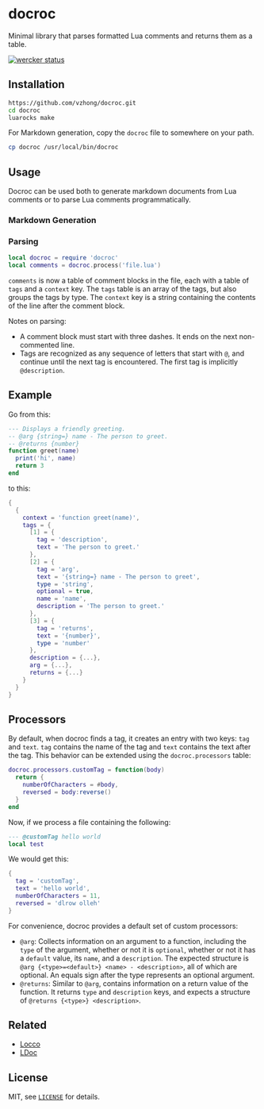 # docroc

Minimal library that parses formatted Lua comments and returns them as a table.

[![wercker status](https://app.wercker.com/status/78494385c64939804e31a3ff0992c4fa/s/master "wercker status")](https://app.wercker.com/project/bykey/78494385c64939804e31a3ff0992c4fa)

## Installation

```sh
https://github.com/vzhong/docroc.git
cd docroc
luarocks make
```

For Markdown generation, copy the `docroc` file to somewhere on your path.

```sh
cp docroc /usr/local/bin/docroc
```

## Usage

Docroc can be used both to generate markdown documents from Lua comments or to parse Lua comments programmatically.

### Markdown Generation


### Parsing

```lua
local docroc = require 'docroc'
local comments = docroc.process('file.lua')
```

`comments` is now a table of comment blocks in the file, each with a table of `tags` and a `context`
key. The `tags` table is an array of the tags, but also groups the tags by type. The `context` key
is a string containing the contents of the line after the comment block.

Notes on parsing:

- A comment block must start with three dashes. It ends on the next non-commented line.
- Tags are recognized as any sequence of letters that start with `@`, and continue until the next
tag is encountered. The first tag is implicitly `@description`.

Example
---

Go from this:

```lua
--- Displays a friendly greeting.
-- @arg {string=} name - The person to greet.
-- @returns {number}
function greet(name)
  print('hi', name)
  return 3
end
```

to this:

```lua
{
  {
    context = 'function greet(name)',
    tags = {
      [1] = {
        tag = 'description',
        text = 'The person to greet.'
      },
      [2] = {
        tag = 'arg',
        text = '{string=} name - The person to greet',
        type = 'string',
        optional = true,
        name = 'name',
        description = 'The person to greet.'
      },
      [3] = {
        tag = 'returns',
        text = '{number}',
        type = 'number'
      },
      description = {...},
      arg = {...},
      returns = {...}
    }
  }
}
```

Processors
---

By default, when docroc finds a tag, it creates an entry with two keys: `tag` and `text`.  `tag`
contains the name of the tag and `text` contains the text after the tag.  This behavior can be
extended using the `docroc.processors` table:

```lua
docroc.processors.customTag = function(body)
  return {
    numberOfCharacters = #body,
    reversed = body:reverse()
  }
end
```

Now, if we process a file containing the following:

```lua
--- @customTag hello world
local test
```

We would get this:

```lua
{
  tag = 'customTag',
  text = 'hello world',
  numberOfCharacters = 11,
  reversed = 'dlrow olleh'
}
```

For convenience, docroc provides a default set of custom processors:

- `@arg`: Collects information on an argument to a function, including the `type` of the argument,
whether or not it is `optional`, whether or not it has a `default` value, its `name`, and a
`description`.  The expected structure is `@arg {<type>=<default>} <name> - <description>`, all of
which are optional.  An equals sign after the type represents an optional argument.
- `@returns`: Similar to `@arg`, contains information on a return value of the function.  It
returns `type` and `description` keys, and expects a structure of `@returns {<type>} <description>`.

Related
---

- [Locco](http://rgieseke.github.io/locco)
- [LDoc](https://github.com/stevedonovan/LDoc)

License
---

MIT, see [`LICENSE`](LICENSE) for details.

